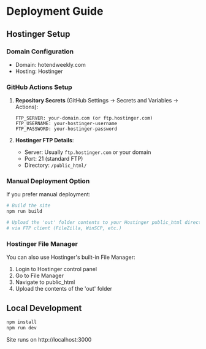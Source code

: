 # Deployment Guide

## Hostinger Setup

### Domain Configuration
- Domain: hotendweekly.com
- Hosting: Hostinger

### GitHub Actions Setup

1. **Repository Secrets** (GitHub Settings → Secrets and Variables → Actions):
   ```
   FTP_SERVER: your-domain.com (or ftp.hostinger.com)
   FTP_USERNAME: your-hostinger-username
   FTP_PASSWORD: your-hostinger-password
   ```

2. **Hostinger FTP Details**:
   - Server: Usually `ftp.hostinger.com` or your domain
   - Port: 21 (standard FTP)
   - Directory: `/public_html/`

### Manual Deployment Option

If you prefer manual deployment:

```bash
# Build the site
npm run build

# Upload the 'out' folder contents to your Hostinger public_html directory
# via FTP client (FileZilla, WinSCP, etc.)
```

### Hostinger File Manager
You can also use Hostinger's built-in File Manager:
1. Login to Hostinger control panel
2. Go to File Manager
3. Navigate to public_html
4. Upload the contents of the 'out' folder

## Local Development

```bash
npm install
npm run dev
```

Site runs on http://localhost:3000